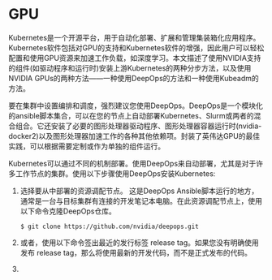 # GPU

Kubernetes是一个开源平台，用于自动化部署、扩展和管理集装箱化应用程序。Kubernetes软件包括对GPU的支持和Kubernetes软件的增强，因此用户可以轻松配置和使用GPU资源来加速工作负载，如深度学习。本文描述了使用NVIDIA支持的组件(如驱动程序和运行时)安装上游Kubernetes的两种分步方法，以及使用NVIDIA GPUs的两种方法——一种使用DeepOps的方法和一种使用Kubeadm的方法。

要在集群中设置编排和调度，强烈建议您使用DeepOps。DeepOps是一个模块化的ansible脚本集合，可以在您的节点上自动部署Kubernetes、Slurm或两者的混合组合。它还安装了必要的图形处理器驱动程序、图形处理器容器运行时(nvidia-docker2)以及图形处理器加速工作的各种其他依赖项。封装了英伟达GPU的最佳实践，可以根据需要定制或作为单独的组件运行。

Kubernetes可以通过不同的机制部署。使用DeepOps来自动部署，尤其是对于许多工作节点的集群。使用以下步骤使用DeepOps安装Kubernetes:

1. 选择要从中部署的资源调配节点。
   这是DeepOps Ansible脚本运行的地方，通常是一台与目标集群有连接的开发笔记本电脑。在此资源调配节点上，使用以下命令克隆DeepOps仓库。

   `$ git clone https://github.com/nvidia/deepops.git`

2. 或者，使用以下命令签出最近的发行标签 release tag。如果您没有明确使用发布 release tag，那么将使用最新的开发代码，而不是正式发布的代码。
3. 